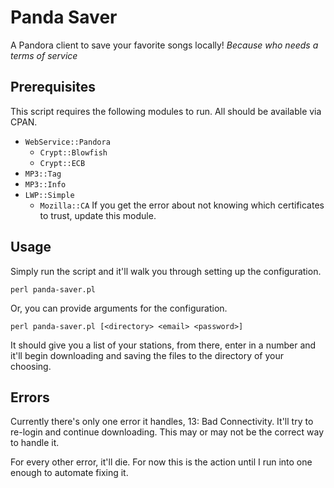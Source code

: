 # Panda Saver
A Pandora client to save your favorite songs locally!
_Because who needs a terms of service_

## Prerequisites
This script requires the following modules to run. All should be available via CPAN.

  - `WebService::Pandora`
    - `Crypt::Blowfish`
    - `Crypt::ECB`
  - `MP3::Tag`
  - `MP3::Info`
  - `LWP::Simple`
    - `Mozilla::CA` If you get the error about not knowing which certificates to trust, update this module.

## Usage
Simply run the script and it'll walk you through setting up the configuration.

`perl panda-saver.pl`

Or, you can provide arguments for the configuration.

`perl panda-saver.pl [<directory> <email> <password>]`

It should give you a list of your stations, from there, enter in a number and it'll begin downloading and saving the files to the directory of your choosing.

## Errors
Currently there's only one error it handles, 13: Bad Connectivity. It'll try to re-login and continue downloading. This may or may not be the correct way to handle it.

For every other error, it'll die. For now this is the action until I run into one enough to automate fixing it.
